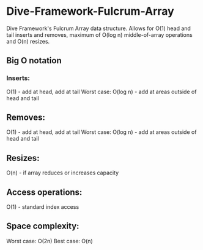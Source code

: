 # Dive-Framework-Fulcrum-Array
Dive Framework's Fulcrum Array data structure. Allows for O(1) head and tail inserts and removes, maximum of O(log n) middle-of-array operations and O(n) resizes.


## Big O notation

### Inserts:

O(1) - add at head, add at tail
Worst case: O(log n) - add at areas outside of head and tail

## Removes:

O(1) - add at head, add at tail
Worst case: O(log n) - add at areas outside of head and tail

## Resizes:

O(n) - if array reduces or increases capacity

## Access operations:

O(1) - standard index access 

## Space complexity:

Worst case: O(2n)
Best case: O(n)

